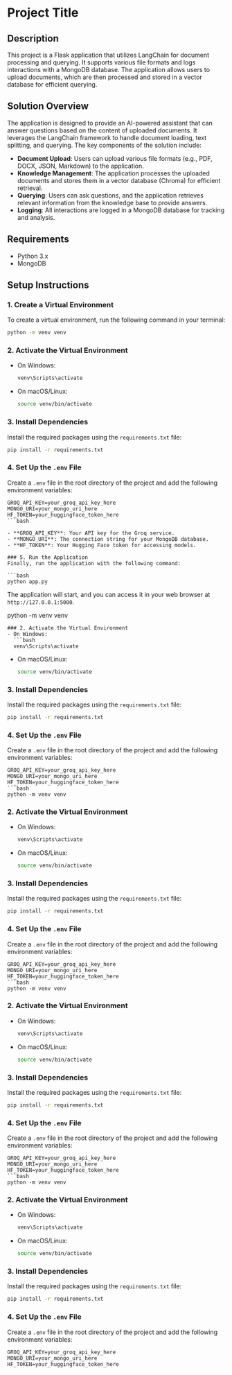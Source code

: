 # Project Title

## Description
This project is a Flask application that utilizes LangChain for document processing and querying. It supports various file formats and logs interactions with a MongoDB database. The application allows users to upload documents, which are then processed and stored in a vector database for efficient querying.

## Solution Overview
The application is designed to provide an AI-powered assistant that can answer questions based on the content of uploaded documents. It leverages the LangChain framework to handle document loading, text splitting, and querying. The key components of the solution include:

- **Document Upload**: Users can upload various file formats (e.g., PDF, DOCX, JSON, Markdown) to the application.
- **Knowledge Management**: The application processes the uploaded documents and stores them in a vector database (Chroma) for efficient retrieval.
- **Querying**: Users can ask questions, and the application retrieves relevant information from the knowledge base to provide answers.
- **Logging**: All interactions are logged in a MongoDB database for tracking and analysis.

## Requirements
- Python 3.x
- MongoDB

## Setup Instructions

### 1. Create a Virtual Environment
To create a virtual environment, run the following command in your terminal:
```bash
python -m venv venv
```
### 2. Activate the Virtual Environment
- On Windows:
  ```bash
  venv\Scripts\activate
  ```
- On macOS/Linux:
  ```bash
  source venv/bin/activate
  ```

### 3. Install Dependencies
Install the required packages using the `requirements.txt` file:
```bash
pip install -r requirements.txt
```

### 4. Set Up the `.env` File
Create a `.env` file in the root directory of the project and add the following environment variables:

```plaintext
GROQ_API_KEY=your_groq_api_key_here
MONGO_URI=your_mongo_uri_here
HF_TOKEN=your_huggingface_token_here
```bash

- **GROQ_API_KEY**: Your API key for the Groq service.
- **MONGO_URI**: The connection string for your MongoDB database.
- **HF_TOKEN**: Your Hugging Face token for accessing models.

### 5. Run the Application
Finally, run the application with the following command:

```bash
python app.py
```

The application will start, and you can access it in your web browser at `http://127.0.0.1:5000`.



python -m venv venv
```
### 2. Activate the Virtual Environment
- On Windows:
  ```bash
  venv\Scripts\activate
  ```
- On macOS/Linux:
  ```bash
  source venv/bin/activate
  ```

### 3. Install Dependencies
Install the required packages using the `requirements.txt` file:
```bash
pip install -r requirements.txt
```

### 4. Set Up the `.env` File
Create a `.env` file in the root directory of the project and add the following environment variables:

```plaintext
GROQ_API_KEY=your_groq_api_key_here
MONGO_URI=your_mongo_uri_here
HF_TOKEN=your_huggingface_token_here
```bash
python -m venv venv
```
### 2. Activate the Virtual Environment
- On Windows:
  ```bash
  venv\Scripts\activate
  ```
- On macOS/Linux:
  ```bash
  source venv/bin/activate
  ```

### 3. Install Dependencies
Install the required packages using the `requirements.txt` file:
```bash
pip install -r requirements.txt
```

### 4. Set Up the `.env` File
Create a `.env` file in the root directory of the project and add the following environment variables:

```plaintext
GROQ_API_KEY=your_groq_api_key_here
MONGO_URI=your_mongo_uri_here
HF_TOKEN=your_huggingface_token_here
```bash
python -m venv venv
```
### 2. Activate the Virtual Environment
- On Windows:
  ```bash
  venv\Scripts\activate
  ```
- On macOS/Linux:
  ```bash
  source venv/bin/activate
  ```

### 3. Install Dependencies
Install the required packages using the `requirements.txt` file:
```bash
pip install -r requirements.txt
```

### 4. Set Up the `.env` File
Create a `.env` file in the root directory of the project and add the following environment variables:

```plaintext
GROQ_API_KEY=your_groq_api_key_here
MONGO_URI=your_mongo_uri_here
HF_TOKEN=your_huggingface_token_here
```bash
python -m venv venv
```
### 2. Activate the Virtual Environment
- On Windows:
  ```bash
  venv\Scripts\activate
  ```
- On macOS/Linux:
  ```bash
  source venv/bin/activate
  ```

### 3. Install Dependencies
Install the required packages using the `requirements.txt` file:
```bash
pip install -r requirements.txt
```

### 4. Set Up the `.env` File
Create a `.env` file in the root directory of the project and add the following environment variables:

```plaintext
GROQ_API_KEY=your_groq_api_key_here
MONGO_URI=your_mongo_uri_here
HF_TOKEN=your_huggingface_token_here
```